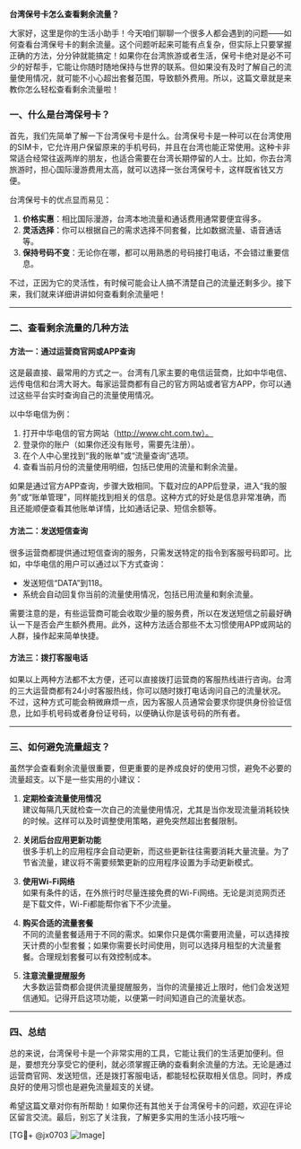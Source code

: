 **台湾保号卡怎么查看剩余流量？**

大家好，这里是你的生活小助手！今天咱们聊聊一个很多人都会遇到的问题——如何查看台湾保号卡的剩余流量。这个问题听起来可能有点复杂，但实际上只要掌握正确的方法，分分钟就能搞定！如果你在台湾旅游或者生活，保号卡绝对是必不可少的好帮手，它能让你随时随地保持与世界的联系。但如果没有及时了解自己的流量使用情况，就可能不小心超出套餐范围，导致额外费用。所以，这篇文章就是来教你怎么轻松查看剩余流量啦！

### 一、什么是台湾保号卡？

首先，我们先简单了解一下台湾保号卡是什么。台湾保号卡是一种可以在台湾使用的SIM卡，它允许用户保留原来的手机号码，并且在台湾也能正常使用。这种卡非常适合经常往返两岸的朋友，也适合需要在台湾长期停留的人士。比如，你去台湾旅游时，担心国际漫游费用太高，就可以选择一张台湾保号卡，这样既省钱又方便。

台湾保号卡的优点显而易见：
1. **价格实惠**：相比国际漫游，台湾本地流量和通话费用通常要便宜得多。
2. **灵活选择**：你可以根据自己的需求选择不同套餐，比如数据流量、语音通话等。
3. **保持号码不变**：无论你在哪，都可以用熟悉的号码接打电话，不会错过重要信息。

不过，正因为它的灵活性，有时候可能会让人搞不清楚自己的流量还剩多少。接下来，我们就来详细讲讲如何查看剩余流量吧！

---

### 二、查看剩余流量的几种方法

#### 方法一：通过运营商官网或APP查询
这是最直接、最常用的方式之一。台湾有几家主要的电信运营商，比如中华电信、远传电信和台湾大哥大。每家运营商都有自己的官方网站或者官方APP，你可以通过这些平台实时查询自己的流量使用情况。

以中华电信为例：
1. 打开中华电信的官方网站（http://www.cht.com.tw）。
2. 登录你的账户（如果你还没有账号，需要先注册）。
3. 在个人中心里找到“我的账单”或“流量查询”选项。
4. 查看当前月份的流量使用明细，包括已使用的流量和剩余流量。

如果是通过官方APP查询，步骤大致相同。下载对应的APP后登录，进入“我的服务”或“账单管理”，同样能找到相关的信息。这种方式的好处是信息非常准确，而且还能顺便查看其他账单详情，比如通话记录、短信余额等。

#### 方法二：发送短信查询
很多运营商都提供通过短信查询的服务，只需发送特定的指令到客服号码即可。比如，中华电信的用户可以通过以下方式查询：
- 发送短信“DATA”到118。
- 系统会自动回复你当前的流量使用情况，包括已用流量和剩余流量。

需要注意的是，有些运营商可能会收取少量的服务费，所以在发送短信之前最好确认一下是否会产生额外费用。此外，这种方法适合那些不太习惯使用APP或网站的人群，操作起来简单快捷。

#### 方法三：拨打客服电话
如果以上两种方法都不太方便，还可以直接拨打运营商的客服热线进行咨询。台湾的三大运营商都有24小时客服热线，你可以随时拨打电话询问自己的流量状况。不过，这种方式可能会稍微麻烦一点，因为客服人员通常会要求你提供身份验证信息，比如手机号码或者身份证号码，以便确认你是该号码的所有者。

---

### 三、如何避免流量超支？

虽然学会查看剩余流量很重要，但更重要的是养成良好的使用习惯，避免不必要的流量超支。以下是一些实用的小建议：

1. **定期检查流量使用情况**  
   建议每隔几天就检查一次自己的流量使用情况，尤其是当你发现流量消耗较快的时候。这样可以及时调整使用策略，避免突然超出套餐限制。

2. **关闭后台应用更新功能**  
   很多手机上的应用程序会自动更新，而这些更新往往需要消耗大量流量。为了节省流量，建议将不需要频繁更新的应用程序设置为手动更新模式。

3. **使用Wi-Fi网络**  
   如果有条件的话，在外旅行时尽量连接免费的Wi-Fi网络。无论是浏览网页还是下载文件，Wi-Fi都能帮你省下不少流量。

4. **购买合适的流量套餐**  
   不同的流量套餐适用于不同的需求。如果你只是偶尔需要用流量，可以选择按天计费的小型套餐；如果你需要长时间使用，则可以选择月租型的大流量套餐。合理规划套餐可以有效控制成本。

5. **注意流量提醒服务**  
   大多数运营商都会提供流量提醒服务，当你的流量接近上限时，他们会发送短信通知。记得开启这项功能，以便第一时间知道自己的流量状态。

---

### 四、总结

总的来说，台湾保号卡是一个非常实用的工具，它能让我们的生活更加便利。但是，要想充分享受它的便利，就必须掌握正确的查看剩余流量的方法。无论是通过运营商官网、发送短信，还是拨打客服电话，都能轻松获取相关信息。同时，养成良好的使用习惯也是避免流量超支的关键。

希望这篇文章对你有所帮助！如果你还有其他关于台湾保号卡的问题，欢迎在评论区留言交流。最后，别忘了关注我，了解更多实用的生活小技巧哦～

[TG💪+ @jx0703 ![Image](https://github.com/user-attachments/assets/dbca1d08-cadb-493c-b0ec-ad6f7a83f270)]
